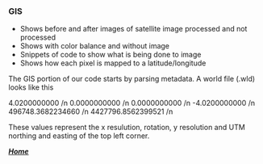 ### GIS
+ Shows before and after images of satellite image processed and not processed
+ Shows with color balance and without image
+ Snippets of code to show what is being done to image
+ Shows how each pixel is mapped to a latitude/longitude

The GIS portion of our code starts by parsing metadata. A world file (.wld) looks like this

   4.0200000000 /n
   0.0000000000 /n
   0.0000000000 /n
   -4.0200000000 /n
   496748.3682234660 /n
   4427796.8562399521 /n
   
These values represent the x resulution, rotation, y resolution and UTM northing and easting of the top left corner.

[***Home***](https://rickyroze.github.io/SoftDesFinalProject/)
